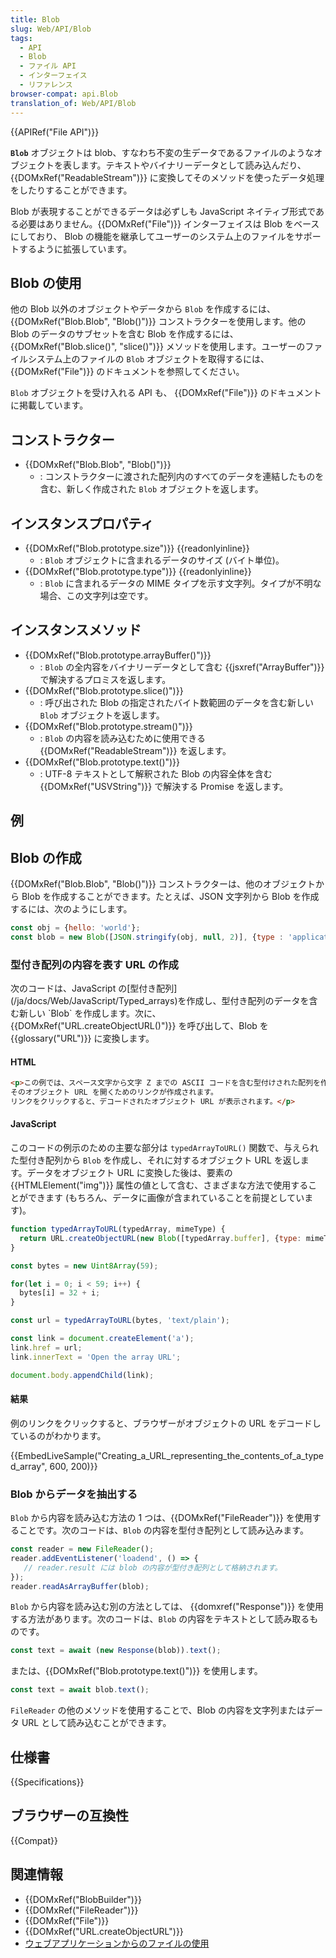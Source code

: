 ```yaml
---
title: Blob
slug: Web/API/Blob
tags:
  - API
  - Blob
  - ファイル API
  - インターフェイス
  - リファレンス
browser-compat: api.Blob
translation_of: Web/API/Blob
---
```

{{APIRef("File API")}}

**`Blob`** オブジェクトは blob、すなわち不変の生データであるファイルのようなオブジェクトを表します。テキストやバイナリーデータとして読み込んだり、{{DOMxRef("ReadableStream")}} に変換してそのメソッドを使ったデータ処理をしたりすることができます。

Blob が表現することができるデータは必ずしも JavaScript ネイティブ形式である必要はありません。{{DOMxRef("File")}} インターフェイスは Blob をベースにしており、 Blob の機能を継承してユーザーのシステム上のファイルをサポートするように拡張しています。

## Blob の使用

他の Blob 以外のオブジェクトやデータから `Blob` を作成するには、{{DOMxRef("Blob.Blob", "Blob()")}} コンストラクターを使用します。他の Blob のデータのサブセットを含む Blob を作成するには、 {{DOMxRef("Blob.slice()", "slice()")}} メソッドを使用します。ユーザーのファイルシステム上のファイルの `Blob` オブジェクトを取得するには、 {{DOMxRef("File")}} のドキュメントを参照してください。

`Blob` オブジェクトを受け入れる API も、 {{DOMxRef("File")}} のドキュメントに掲載しています。

## コンストラクター

- {{DOMxRef("Blob.Blob", "Blob()")}}
  - : コンストラクターに渡された配列内のすべてのデータを連結したものを含む、新しく作成された `Blob` オブジェクトを返します。

## インスタンスプロパティ

- {{DOMxRef("Blob.prototype.size")}} {{readonlyinline}}
  - : `Blob` オブジェクトに含まれるデータのサイズ (バイト単位)。
- {{DOMxRef("Blob.prototype.type")}} {{readonlyinline}}
  - : `Blob` に含まれるデータの MIME タイプを示す文字列。タイプが不明な場合、この文字列は空です。

## インスタンスメソッド

- {{DOMxRef("Blob.prototype.arrayBuffer()")}}
  - : `Blob` の全内容をバイナリーデータとして含む {{jsxref("ArrayBuffer")}} で解決するプロミスを返します。
- {{DOMxRef("Blob.prototype.slice()")}}
  - : 呼び出された Blob の指定されたバイト数範囲のデータを含む新しい `Blob` オブジェクトを返します。
- {{DOMxRef("Blob.prototype.stream()")}}
  - : `Blob` の内容を読み込むために使用できる {{DOMxRef("ReadableStream")}} を返します。
- {{DOMxRef("Blob.prototype.text()")}}
  - : UTF-8 テキストとして解釈された Blob の内容全体を含む {{DOMxRef("USVString")}} で解決する Promise を返します。

## 例

## Blob の作成

{{DOMxRef("Blob.Blob", "Blob()")}} コンストラクターは、他のオブジェクトから Blob を作成することができます。たとえば、JSON 文字列から Blob を作成するには、次のようにします。

```js
const obj = {hello: 'world'};
const blob = new Blob([JSON.stringify(obj, null, 2)], {type : 'application/json'});
```

### 型付き配列の内容を表す URL の作成

<p>次のコードは、JavaScript の[型付き配列](/ja/docs/Web/JavaScript/Typed_arrays)を作成し、型付き配列のデータを含む新しい `Blob` を作成します。次に、{{DOMxRef("URL.createObjectURL()")}} を呼び出して、Blob を {{glossary("URL")}} に変換します。

#### HTML

```html
<p>この例では、スペース文字から文字 Z までの ASCII コードを含む型付けされた配列を作成し、それをオブジェクト URL に変換します。
そのオブジェクト URL を開くためのリンクが作成されます。
リンクをクリックすると、デコードされたオブジェクト URL が表示されます。</p>
```

#### JavaScript

このコードの例示のための主要な部分は `typedArrayToURL()` 関数で、与えられた型付き配列から `Blob` を作成し、それに対するオブジェクト URL を返します。データをオブジェクト URL に変換した後は、要素の {{HTMLElement("img")}} 属性の値として含む、さまざまな方法で使用することができます (もちろん、データに画像が含まれていることを前提としています)。

```js
function typedArrayToURL(typedArray, mimeType) {
  return URL.createObjectURL(new Blob([typedArray.buffer], {type: mimeType}))
}

const bytes = new Uint8Array(59);

for(let i = 0; i < 59; i++) {
  bytes[i] = 32 + i;
}

const url = typedArrayToURL(bytes, 'text/plain');

const link = document.createElement('a');
link.href = url;
link.innerText = 'Open the array URL';

document.body.appendChild(link);
```

#### 結果

例のリンクをクリックすると、ブラウザーがオブジェクトの URL をデコードしているのがわかります。

{{EmbedLiveSample("Creating_a_URL_representing_the_contents_of_a_typed_array", 600, 200)}}

### Blob からデータを抽出する

`Blob` から内容を読み込む方法の 1 つは、{{DOMxRef("FileReader")}} を使用することです。次のコードは、`Blob` の内容を型付き配列として読み込みます。

```js
const reader = new FileReader();
reader.addEventListener('loadend', () => {
   // reader.result には blob の内容が型付き配列として格納されます。
});
reader.readAsArrayBuffer(blob);
```

`Blob` から内容を読み込む別の方法としては、 {{domxref("Response")}} を使用する方法があります。次のコードは、`Blob` の内容をテキストとして読み取るものです。

```js
const text = await (new Response(blob)).text();
```

または、{{DOMxRef("Blob.prototype.text()")}} を使用します。

```js
const text = await blob.text();
```

`FileReader` の他のメソッドを使用することで、Blob の内容を文字列またはデータ URL として読み込むことができます。

## 仕様書

{{Specifications}}

## ブラウザーの互換性

{{Compat}}

## 関連情報

- {{DOMxRef("BlobBuilder")}}
- {{DOMxRef("FileReader")}}
- {{DOMxRef("File")}}
- {{DOMxRef("URL.createObjectURL")}}
- [ウェブアプリケーションからのファイルの使用](/ja/docs/Web/API/File/Using_files_from_web_applications)
